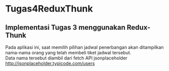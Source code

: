 # Tugas4ReduxThunk

## Implementasi Tugas 3 menggunakan Redux-Thunk
Pada aplikasi ini, saat memilih pilihan jadwal penerbangan akan ditampilkan nama-nama orang yang telah membeli tiket jadwal tersebut. \
Data nama tersebut diambil dari fetch API jsonplaceholder http://jsonplaceholder.typicode.com/users
